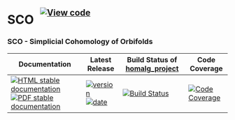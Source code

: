 <!-- BEGIN HEADER -->
# SCO&ensp;<sup><sup>[![View code][code-img]][code-url]</sup></sup>

### SCO - Simplicial Cohomology of Orbifolds

| Documentation | Latest Release | Build Status of [homalg_project](/../../) | Code Coverage |
| ------------- | -------------- | ------------ | ------------- |
| [![HTML stable documentation][html-img]][html-url] [![PDF stable documentation][pdf-img]][pdf-url] | [![version][version-img]][version-url] [![date][date-img]][date-url] | [![Build Status][tests-img]][tests-url] | [![Code Coverage][codecov-img]][codecov-url] |

<!-- END HEADER -->
<!-- BEGIN FOOTER -->
[html-img]: https://img.shields.io/badge/🔗%20HTML-stable-blue.svg
[html-url]: https://homalg-project.github.io/homalg_project/SCO/doc/chap0_mj.html

[pdf-img]: https://img.shields.io/badge/🔗%20PDF-stable-blue.svg
[pdf-url]: https://homalg-project.github.io/homalg_project/SCO/download_pdf.html

[version-img]: https://img.shields.io/endpoint?url=https://homalg-project.github.io/homalg_project/SCO/badge_version.json&label=🔗%20version&color=yellow
[version-url]: https://homalg-project.github.io/homalg_project/SCO/view_release.html

[date-img]: https://img.shields.io/endpoint?url=https://homalg-project.github.io/homalg_project/SCO/badge_date.json&label=🔗%20released%20on&color=yellow
[date-url]: https://homalg-project.github.io/homalg_project/SCO/view_release.html

[tests-img]: https://github.com/homalg-project/homalg_project/actions/workflows/Tests.yml/badge.svg?branch=master
[tests-url]: https://github.com/homalg-project/homalg_project/actions/workflows/Tests.yml?query=branch%3Amaster

[codecov-img]: https://codecov.io/gh/homalg-project/homalg_project/branch/master/graph/badge.svg?flag=SCO
[codecov-url]: https://codecov.io/gh/homalg-project/homalg_project/tree/master/SCO

[code-img]: https://img.shields.io/badge/-View%20code-blue?logo=github
[code-url]: https://github.com/homalg-project/homalg_project/tree/master/SCO#top
<!-- END FOOTER -->
